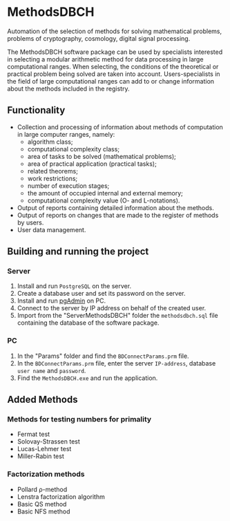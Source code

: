 # MethodsDBCH
Automation of the selection of methods for solving mathematical problems, problems of cryptography, cosmology, digital signal processing.

The MethodsDBCH software package can be used by specialists interested in selecting a modular arithmetic method for data processing in large computational ranges. When selecting, the conditions of the theoretical or practical problem being solved are taken into account. Users-specialists in the field of large computational ranges can add to or change information about the methods included in the registry.
## Functionality
- Сollection and processing of information about methods of computation in large computer ranges, namely:
  - algorithm class;
  - computational complexity class;
  - area of tasks to be solved (mathematical problems);
  - area of practical application (practical tasks);
  - related theorems;
  - work restrictions;
  - number of execution stages;
  - the amount of occupied internal and external memory;
  - computational complexity value (O- and L-notations).
- Output of reports containing detailed information about the methods.
- Output of reports on changes that are made to the register of methods by users.
- User data management.
## Building and running the project
### Server
1. Install and run `PostgreSQL` on the server.
2. Create a database user and set its password on the server.
3. Install and run [pgAdmin](https://www.pgadmin.org/) on PC.
4. Connect to the server by IP address on behalf of the created user.
5. Import from the "ServerMethodsDBCH" folder the `methodsdbch.sql` file containing the database of the software package.
### PC
1. In the "Params" folder and find the `BDConnectParams.prm` file.
2. In the `BDConnectParams.prm` file, enter the server `IP-address`, database `user name` and `password`.
3. Find the `MethodsDBCH.exe` and run the application.
## Added Methods
### Methods for testing numbers for primality
- Fermat test
- Solovay-Strassen test
- Lucas-Lehmer test
- Miller-Rabin test
### Factorization methods
- Pollard ρ-method
- Lenstra factorization algorithm
- Basic QS method
- Basic NFS method
